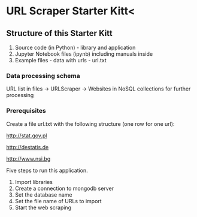 <h1>URL Scraper Starter Kitt<</h1>
<h2>Structure of this Starter Kitt</h2>
    <ol>
<li>Source code (in Python) - library and application</li>
<li>Jupyter Notebook files (ipynb) including manuals inside</li>
<li>Example files - data with urls - url.txt</li>
</ol>
<h3>Data processing schema</h3>
    <p>URL list in files -&gt; URLScraper -&gt; Websites in NoSQL collections for further processing</p>
<h3>Prerequisites</h3><p>Create a file url.txt with the following structure (one row for one url):</p>
<p><a href="http://stat.gov.pl">http://stat.gov.pl</a></p>
<p><a href="http://destatis.de">http://destatis.de</a></p>
<p><a href="http://www.nsi.bg">http://www.nsi.bg</a></p>
<p>Five steps to run this application.</p>
<ol>
<li>Import libraries</li>
<li>Create a connection to mongodb server</li>
<li>Set the database name</li>
<li>Set the file name of URLs to import</li>
<li>Start the web scraping</li>
</ol>
